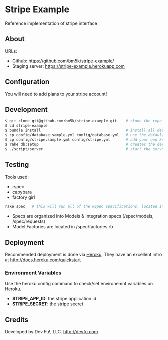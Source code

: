 Stripe Example
==============

Reference implementation of stripe interface

## About

URLs:

- Github:             https://github.com/bm5k/stripe-example/
- Staging server:     https://stripe-example.herokuapp.com

## Configuration

You will need to add plans to your stripe account!

## Development

```bash
$ git clone git@github.com:bm5k/stripe-example.git    # clone the repo
$ cd stripe-example
$ bundle install                                      # install all dependencies, we recommend using RVM
$ cp config/database.sample.yml config/database.yml   # use the default database.yml (or customize it)
$ cp config/stripe.sample.yml config/stripe.yml       # add your own keys or you'll be sorry
$ rake db:setup                                       # creates the development database
$ ./script/server                                     # start the server
```

## Testing

Tools used:

- rspec
- capybara
- factory girl

```bash
rake spec   # this will run all of the RSpec specifications, located in ./spec
```

- Specs are organized into Models & Integration specs (/spec/models, /spec/requests)
- Model Factories are located in /spec/factories.rb

## Deployment

Recommended deployment is done via [Heroku](http://heroku.com). They have an excellent intro at http://docs.heroku.com/quickstart

### Environment Variables

Use the heroku config command to check/set environemnt variables on Heroku.

  - **STRIPE_APP_ID**: the stripe application id
  - **STRIPE_SECRET**: the stripe secret

## Credits

Developed by Dev Fu!, LLC. http://devfu.com
